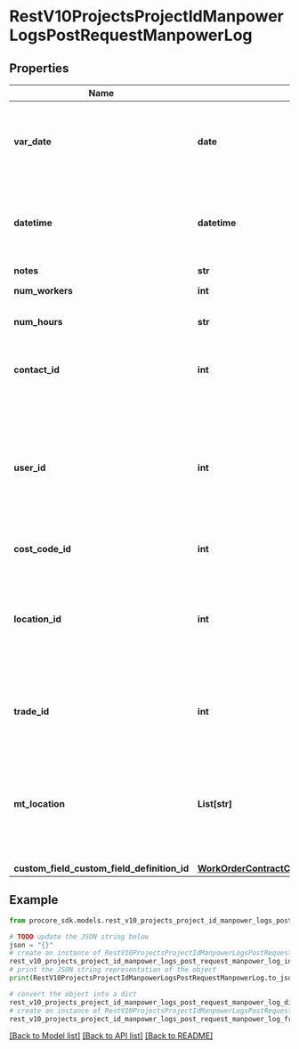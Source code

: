# RestV10ProjectsProjectIdManpowerLogsPostRequestManpowerLog


## Properties

Name | Type | Description | Notes
------------ | ------------- | ------------- | -------------
**var_date** | **date** | Date of record. Mutually exclusive with the datetime property. | [optional] 
**datetime** | **datetime** | Datetime of record. Mutually exclusive with the date property. | [optional] 
**notes** | **str** | Notes | [optional] 
**num_workers** | **int** | Number of workers | [optional] 
**num_hours** | **str** | Number of hours for each worker | [optional] 
**contact_id** | **int** | ID of the Vendor that is performing work | [optional] 
**user_id** | **int** | ID of the user that is performing work. Use this instead of contact_id when tracking hours for a specific user. | [optional] 
**cost_code_id** | **int** | Cost Code ID | [optional] 
**location_id** | **int** | The ID of the Location of the Manpower Log. &#x60;location_id&#x60; takes precedence over &#x60;mt_location&#x60; | [optional] 
**trade_id** | **int** | ID of the Trade associated to the Manpower Log | [optional] 
**mt_location** | **List[str]** | Use this for creating a new multi-tier or single-tier Location. This will be ignored if &#x60;location_id&#x60; is provided. | [optional] 
**custom_field_custom_field_definition_id** | [**WorkOrderContractCustomFieldCustomFieldDefinitionId**](WorkOrderContractCustomFieldCustomFieldDefinitionId.md) |  | [optional] 

## Example

```python
from procore_sdk.models.rest_v10_projects_project_id_manpower_logs_post_request_manpower_log import RestV10ProjectsProjectIdManpowerLogsPostRequestManpowerLog

# TODO update the JSON string below
json = "{}"
# create an instance of RestV10ProjectsProjectIdManpowerLogsPostRequestManpowerLog from a JSON string
rest_v10_projects_project_id_manpower_logs_post_request_manpower_log_instance = RestV10ProjectsProjectIdManpowerLogsPostRequestManpowerLog.from_json(json)
# print the JSON string representation of the object
print(RestV10ProjectsProjectIdManpowerLogsPostRequestManpowerLog.to_json())

# convert the object into a dict
rest_v10_projects_project_id_manpower_logs_post_request_manpower_log_dict = rest_v10_projects_project_id_manpower_logs_post_request_manpower_log_instance.to_dict()
# create an instance of RestV10ProjectsProjectIdManpowerLogsPostRequestManpowerLog from a dict
rest_v10_projects_project_id_manpower_logs_post_request_manpower_log_from_dict = RestV10ProjectsProjectIdManpowerLogsPostRequestManpowerLog.from_dict(rest_v10_projects_project_id_manpower_logs_post_request_manpower_log_dict)
```
[[Back to Model list]](../README.md#documentation-for-models) [[Back to API list]](../README.md#documentation-for-api-endpoints) [[Back to README]](../README.md)


